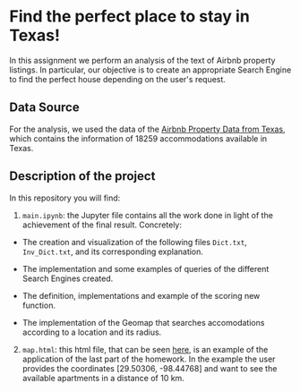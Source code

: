 # Find the perfect place to stay in Texas!

In this assignment we perform an analysis of the text of Airbnb property listings. In particular, our objective is to create an appropriate Search Engine to find the perfect house depending on the user's request.

## Data Source
For the analysis, we used the data of the [Airbnb Property Data from Texas](https://www.kaggle.com/PromptCloudHQ/airbnb-property-data-from-texas), which contains the information of 18259 accommodations available in Texas.

## Description of the project
In this repository you will find:
1. `main.ipynb`: 
the Jupyter file contains all the work done in light of the achievement of the final result. Concretely:

  - The creation and visualization of the following files `Dict.txt`, `Inv_Dict.txt`, and its corresponding explanation. 
  
  - The implementation and some examples of queries of the different Search Engines created.
  
  - The definition, implementations and example of the scoring new function. 
  
  - The implementation of the Geomap that searches accomodations according to a location and its radius.
  
2. `map.html`:
this html file, that can be seen [here](https://nbviewer.jupyter.org/github/Rezaprh/ADM-2018-Group-24-HW3/blob/master/map.html), is an example of the application of the last part of the homework. In the example the user provides the coordinates [29.50306, -98.44768] and want to see the available apartments in a distance of 10 km. 
